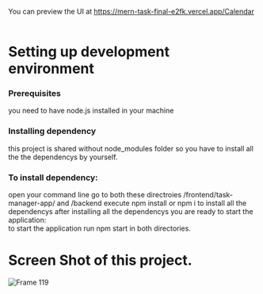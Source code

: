 
You can preview the UI at https://mern-task-final-e2fk.vercel.app/Calendar    

<p><H1>Setting up development environment</H1></p>
<h3>Prerequisites</h3>
you need to have node.js installed in your machine
<h3>Installing dependency</h3>
this project is shared without node_modules folder so you have to install all the the dependencys by yourself.<be>
<h3>To install dependency:</h3>
open your command line
go to both these directroies /frontend/task-manager-app/ and /backend
execute npm install or npm i to install all the dependencys
after installing all the dependencys you are ready to start the application:<br>
to start the application run npm start in both directories.<br>


<h1>Screen Shot of this project.</h1>

![Frame 119](https://github.com/akp660/mern_task_final/assets/72183243/b2a66b05-d954-46fc-92ef-dda771cbff5a)
